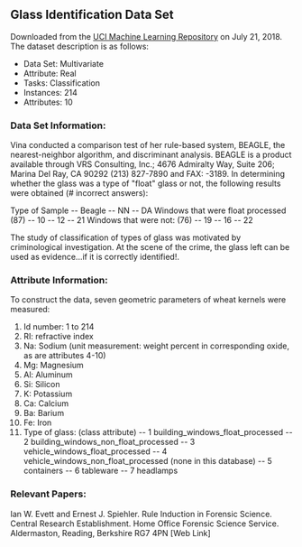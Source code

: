 ## Glass Identification Data Set

Downloaded from the [UCI Machine Learning Repository](https://archive.ics.uci.edu/ml/datasets/Glass+Identification) on July  21, 2018.  
The dataset description is as follows:

- Data Set: Multivariate
- Attribute: Real
- Tasks: Classification
- Instances: 214
- Attributes: 10

### Data Set Information:

Vina conducted a comparison test of her rule-based system, BEAGLE, the nearest-neighbor algorithm, and discriminant analysis. BEAGLE is a product available through VRS Consulting, Inc.; 4676 Admiralty Way, Suite 206; Marina Del Ray, CA 90292 (213) 827-7890 and FAX: -3189. In determining whether the glass was a type of "float" glass or not, the following results were obtained (# incorrect answers): 

Type of Sample -- Beagle -- NN -- DA 
Windows that were float processed (87) -- 10 -- 12 -- 21 
Windows that were not: (76) -- 19 -- 16 -- 22 

The study of classification of types of glass was motivated by criminological investigation. At the scene of the crime, the glass left can be used as evidence...if it is correctly identified!.

### Attribute Information:

To construct the data, seven geometric parameters of wheat kernels were measured:

1. Id number: 1 to 214 
2. RI: refractive index 
3. Na: Sodium (unit measurement: weight percent in corresponding oxide, as are attributes 4-10) 
4. Mg: Magnesium 
5. Al: Aluminum 
6. Si: Silicon 
7. K: Potassium 
8. Ca: Calcium 
9. Ba: Barium 
10. Fe: Iron 
11. Type of glass: (class attribute) 
-- 1 building_windows_float_processed 
-- 2 building_windows_non_float_processed 
-- 3 vehicle_windows_float_processed 
-- 4 vehicle_windows_non_float_processed (none in this database) 
-- 5 containers 
-- 6 tableware 
-- 7 headlamps

### Relevant Papers:

Ian W. Evett and Ernest J. Spiehler. Rule Induction in Forensic Science. Central Research Establishment. Home Office Forensic Science Service. Aldermaston, Reading, Berkshire RG7 4PN 
[Web Link]

